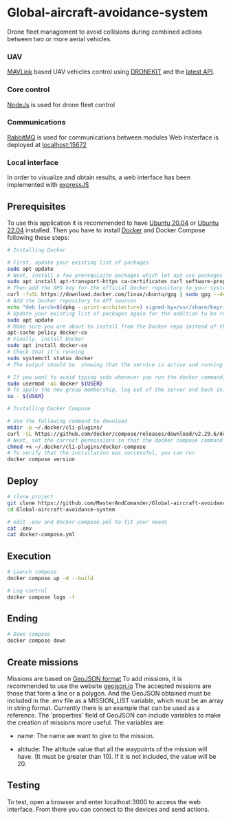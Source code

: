 # Global-aircraft-avoidance-system

Drone fleet management to avoid collisions during combined actions between two or more aerial vehicles.

### UAV
[MAVLink](https://mavlink.io/en/) based UAV vehicles control using
[DRONEKIT](https://dronekit-python.readthedocs.io/en/latest/) and the
[latest API](https://dronekit-python.readthedocs.io/en/latest/automodule.html#).

### Core control
[NodeJs](https://nodejs.org/) is used for drone fleet control

### Communications
[RabbitMQ](https://www.rabbitmq.com/) is used for communications between modules
Web insterface is deployed at [localhost:15672](localhost:15672)

### Local interface
In order to visualize and obtain results, a web interface has been implemented with [expressJS](https://expressjs.com/)

## Prerequisites
To use this application it is recommended to have [Ubuntu 20.04](https://releases.ubuntu.com/focal/) or [Ubuntu 22.04](https://releases.ubuntu.com/jammy/) installed.
Then you have to install [Docker](https://www.docker.com/) and Docker Compose following these steps:

```bash
# Installing Docker

# First, update your existing list of packages
sudo apt update
# Next, install a few prerequisite packages which let apt use packages over HTTPS
sudo apt install apt-transport-https ca-certificates curl software-properties-common
# Then add the GPG key for the official Docker repository to your system
curl -fsSL https://download.docker.com/linux/ubuntu/gpg | sudo gpg --dearmor -o /usr/share/keyrings/docker-archive-keyring.gpg
# Add the Docker repository to APT sources
echo "deb [arch=$(dpkg --print-architecture) signed-by=/usr/share/keyrings/docker-archive-keyring.gpg] https://download.docker.com/linux/ubuntu $(lsb_release -cs) stable" | sudo tee /etc/apt/sources.list.d/docker.list > /dev/null
# Update your existing list of packages again for the addition to be recognized
sudo apt update
# Make sure you are about to install from the Docker repo instead of the default Ubuntu repo
apt-cache policy docker-ce
# Finally, install Docker
sudo apt install docker-ce
# Check that it’s running
sudo systemctl status docker
# The output should be  showing that the service is active and running

# If you want to avoid typing sudo whenever you run the docker command, add your username to the docker group
sudo usermod -aG docker ${USER}
# To apply the new group membership, log out of the server and back in, or type the following
su - ${USER}

# Installing Docker Compose

# Use the following command to download
mkdir -p ~/.docker/cli-plugins/
curl -SL https://github.com/docker/compose/releases/download/v2.29.6/docker-compose-linux-x86_64 -o ~/.docker/cli-plugins/docker-compose
# Next, set the correct permissions so that the docker compose command is executable
chmod +x ~/.docker/cli-plugins/docker-compose
# To verify that the installation was successful, you can run
docker compose version
```

## Deploy

```bash
# clone project
git clone https://github.com/MasterAndComander/Global-aircraft-avoidance-system.git
cd Global-aircraft-avoidance-system

# edit .env and docker-compose.yml to fit your needs
cat .env
cat docker-compose.yml

```

## Execution

```bash
# Launch compose
docker compose up -d --build

# Log control
docker compose logs -f
```

## Ending

```bash
# Down compose
docker compose down
```

## Create missions
Missions are based on [GeoJSON format](https://geojson.org/) 
To add missions, it is recommended to use the website [geojson.io](https://geojson.io/)
The accepted missions are those that form a line or a polygon. And the GeoJSON obtained must be included in the .env file as a MISSION_LIST variable, which must be an array in string format. Currently there is an example that can be used as a reference.
The 'properties' field of GeoJSON can include variables to make the creation of missions more useful. The variables are:

* name: The name we want to give to the mission.

* altitude: The altitude value that all the waypoints of the mission will have. (It must be greater than 10). If it is not included, the value will be 20.

## Testing

To test, open a browser and enter localhost:3000 to access the web interface.
From there you can connect to the devices and send actions.


